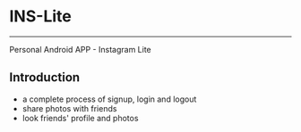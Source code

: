 # INS-Lite
********
Personal Android APP - Instagram Lite

## Introduction
* a complete process of signup, login and logout
* share photos with friends
* look friends' profile and photos
